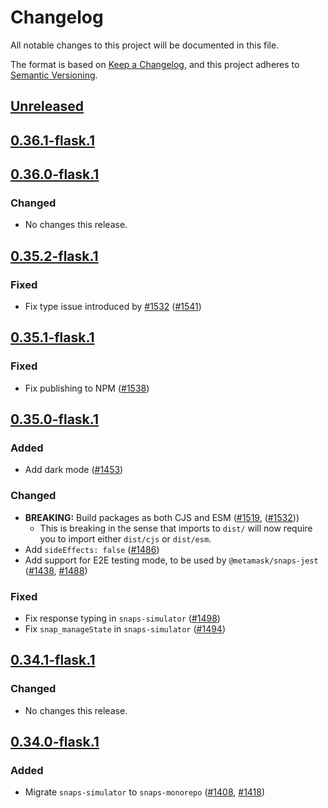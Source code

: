 # Changelog
All notable changes to this project will be documented in this file.

The format is based on [Keep a Changelog](https://keepachangelog.com/en/1.0.0/),
and this project adheres to [Semantic Versioning](https://semver.org/spec/v2.0.0.html).

## [Unreleased]

## [0.36.1-flask.1]

## [0.36.0-flask.1]
### Changed
- No changes this release.

## [0.35.2-flask.1]
### Fixed
- Fix type issue introduced by [#1532](https://github.com/MetaMask/snaps/pull/1532) ([#1541](https://github.com/MetaMask/snaps/pull/1541))

## [0.35.1-flask.1]
### Fixed
- Fix publishing to NPM ([#1538](https://github.com/MetaMask/snaps/pull/1538))

## [0.35.0-flask.1]
### Added
- Add dark mode ([#1453](https://github.com/MetaMask/snaps/pull/1453))

### Changed
- **BREAKING:** Build packages as both CJS and ESM ([#1519](https://github.com/MetaMask/snaps/pull/1519), ([#1532](https://github.com/MetaMask/snaps/pull/1532)))
  - This is breaking in the sense that imports to `dist/` will now require you to import either `dist/cjs` or `dist/esm`.
- Add `sideEffects: false` ([#1486](https://github.com/MetaMask/snaps/pull/1486))
- Add support for E2E testing mode, to be used by `@metamask/snaps-jest` ([#1438](https://github.com/MetaMask/snaps/pull/1438), [#1488](https://github.com/MetaMask/snaps/pull/1488))

### Fixed
- Fix response typing in `snaps-simulator` ([#1498](https://github.com/MetaMask/snaps/pull/1498))
- Fix `snap_manageState` in `snaps-simulator` ([#1494](https://github.com/MetaMask/snaps/pull/1494))

## [0.34.1-flask.1]
### Changed
- No changes this release.

## [0.34.0-flask.1]
### Added
- Migrate `snaps-simulator` to `snaps-monorepo` ([#1408](https://github.com/MetaMask/snaps/pull/1408), [#1418](https://github.com/MetaMask/snaps/pull/1418))

[Unreleased]: https://github.com/MetaMask/snaps/compare/v0.36.1-flask.1...HEAD
[0.36.1-flask.1]: https://github.com/MetaMask/snaps/compare/v0.36.0-flask.1...v0.36.1-flask.1
[0.36.0-flask.1]: https://github.com/MetaMask/snaps/compare/v0.35.2-flask.1...v0.36.0-flask.1
[0.35.2-flask.1]: https://github.com/MetaMask/snaps/compare/v0.35.1-flask.1...v0.35.2-flask.1
[0.35.1-flask.1]: https://github.com/MetaMask/snaps/compare/v0.35.0-flask.1...v0.35.1-flask.1
[0.35.0-flask.1]: https://github.com/MetaMask/snaps/compare/v0.34.1-flask.1...v0.35.0-flask.1
[0.34.1-flask.1]: https://github.com/MetaMask/snaps/compare/v0.34.0-flask.1...v0.34.1-flask.1
[0.34.0-flask.1]: https://github.com/MetaMask/snaps/releases/tag/v0.34.0-flask.1
